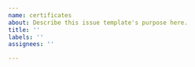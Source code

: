 ```yaml
---
name: certificates
about: Describe this issue template's purpose here.
title: ''
labels: ''
assignees: ''

---
```



